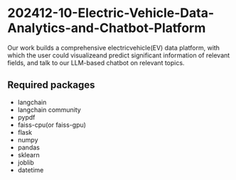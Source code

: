 # 202412-10-Electric-Vehicle-Data-Analytics-and-Chatbot-Platform
Our work builds a comprehensive electricvehicle(EV) data platform, with which the user could visualizeand predict significant information of relevant fields, and talk to our LLM-based chatbot on relevant topics.

 ## Required packages

  - langchain
  - langchain community
  - pypdf
  - faiss-cpu(or faiss-gpu)
  - flask
  - numpy
  - pandas
  - sklearn
  - joblib
  - datetime




